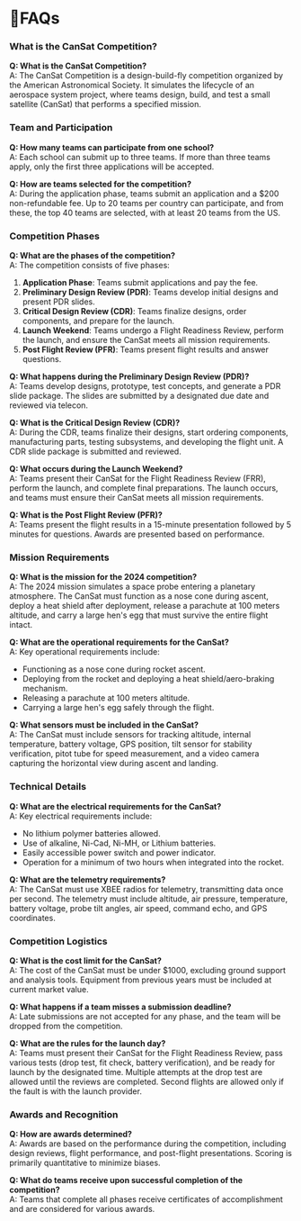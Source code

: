 # 🤔FAQs
### What is the CanSat Competition?
**Q: What is the CanSat Competition?**  
A: The CanSat Competition is a design-build-fly competition organized by the American Astronomical Society. It simulates the lifecycle of an aerospace system project, where teams design, build, and test a small satellite (CanSat) that performs a specified mission.

### Team and Participation
**Q: How many teams can participate from one school?**  
A: Each school can submit up to three teams. If more than three teams apply, only the first three applications will be accepted.

**Q: How are teams selected for the competition?**  
A: During the application phase, teams submit an application and a $200 non-refundable fee. Up to 20 teams per country can participate, and from these, the top 40 teams are selected, with at least 20 teams from the US.

### Competition Phases
**Q: What are the phases of the competition?**  
A: The competition consists of five phases:
1. **Application Phase**: Teams submit applications and pay the fee.
2. **Preliminary Design Review (PDR)**: Teams develop initial designs and present PDR slides.
3. **Critical Design Review (CDR)**: Teams finalize designs, order components, and prepare for the launch.
4. **Launch Weekend**: Teams undergo a Flight Readiness Review, perform the launch, and ensure the CanSat meets all mission requirements.
5. **Post Flight Review (PFR)**: Teams present flight results and answer questions.

**Q: What happens during the Preliminary Design Review (PDR)?**  
A: Teams develop designs, prototype, test concepts, and generate a PDR slide package. The slides are submitted by a designated due date and reviewed via telecon.

**Q: What is the Critical Design Review (CDR)?**  
A: During the CDR, teams finalize their designs, start ordering components, manufacturing parts, testing subsystems, and developing the flight unit. A CDR slide package is submitted and reviewed.

**Q: What occurs during the Launch Weekend?**  
A: Teams present their CanSat for the Flight Readiness Review (FRR), perform the launch, and complete final preparations. The launch occurs, and teams must ensure their CanSat meets all mission requirements.

**Q: What is the Post Flight Review (PFR)?**  
A: Teams present the flight results in a 15-minute presentation followed by 5 minutes for questions. Awards are presented based on performance.

### Mission Requirements
**Q: What is the mission for the 2024 competition?**  
A: The 2024 mission simulates a space probe entering a planetary atmosphere. The CanSat must function as a nose cone during ascent, deploy a heat shield after deployment, release a parachute at 100 meters altitude, and carry a large hen's egg that must survive the entire flight intact.

**Q: What are the operational requirements for the CanSat?**  
A: Key operational requirements include:
- Functioning as a nose cone during rocket ascent.
- Deploying from the rocket and deploying a heat shield/aero-braking mechanism.
- Releasing a parachute at 100 meters altitude.
- Carrying a large hen's egg safely through the flight.

**Q: What sensors must be included in the CanSat?**  
A: The CanSat must include sensors for tracking altitude, internal temperature, battery voltage, GPS position, tilt sensor for stability verification, pitot tube for speed measurement, and a video camera capturing the horizontal view during ascent and landing.

### Technical Details
**Q: What are the electrical requirements for the CanSat?**  
A: Key electrical requirements include:
- No lithium polymer batteries allowed.
- Use of alkaline, Ni-Cad, Ni-MH, or Lithium batteries.
- Easily accessible power switch and power indicator.
- Operation for a minimum of two hours when integrated into the rocket.

**Q: What are the telemetry requirements?**  
A: The CanSat must use XBEE radios for telemetry, transmitting data once per second. The telemetry must include altitude, air pressure, temperature, battery voltage, probe tilt angles, air speed, command echo, and GPS coordinates.

### Competition Logistics
**Q: What is the cost limit for the CanSat?**  
A: The cost of the CanSat must be under $1000, excluding ground support and analysis tools. Equipment from previous years must be included at current market value.

**Q: What happens if a team misses a submission deadline?**  
A: Late submissions are not accepted for any phase, and the team will be dropped from the competition.

**Q: What are the rules for the launch day?**  
A: Teams must present their CanSat for the Flight Readiness Review, pass various tests (drop test, fit check, battery verification), and be ready for launch by the designated time. Multiple attempts at the drop test are allowed until the reviews are completed. Second flights are allowed only if the fault is with the launch provider.

### Awards and Recognition
**Q: How are awards determined?**  
A: Awards are based on the performance during the competition, including design reviews, flight performance, and post-flight presentations. Scoring is primarily quantitative to minimize biases.

**Q: What do teams receive upon successful completion of the competition?**  
A: Teams that complete all phases receive certificates of accomplishment and are considered for various awards.
